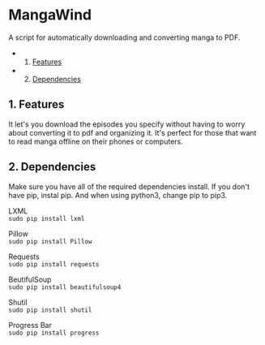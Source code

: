 # MangaWind  

A script for automatically downloading and converting manga to PDF.  

<!-- vscode-markdown-toc -->
* 1. [Features](#Features)
* 2. [Dependencies](#Dependencies)

<!-- vscode-markdown-toc-config
	numbering=true
	autoSave=true
	/vscode-markdown-toc-config -->
<!-- /vscode-markdown-toc -->  

##  1. <a name='Features'></a>Features  
It let's you download the episodes you specify without having to worry about converting it to pdf and organizing it. It's perfect for those that want to read manga offline on their phones or computers.

##  2. <a name='Dependencies'></a>Dependencies  
Make sure you have all of the required dependencies install. 
If you don't have pip, instal pip. And when using python3, change pip to pip3.

LXML  
`sudo pip install lxml`  

Pillow  
`sudo pip install Pillow`  

Requests  
`sudo pip install requests`  

BeutifulSoup  
 `sudo pip install beautifulsoup4` 

Shutil  
`sudo pip install shutil`

Progress Bar  
`sudo pip install progress`
